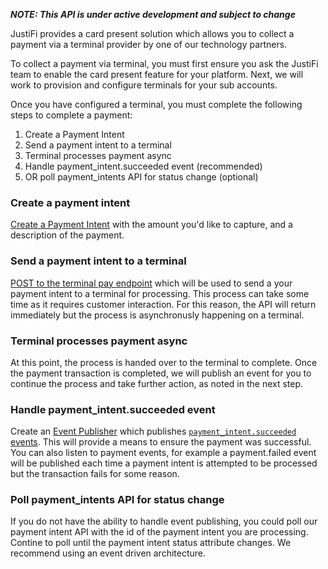_**NOTE: This API is under active development and subject to change**_

JustiFi provides a card present solution which allows you to collect a payment via a terminal provider by one of our technology partners.

To collect a payment via terminal, you must first ensure you ask the JustiFi team to enable the card present feature for your platform. Next, we will work to provision and configure terminals for your sub accounts.

Once you have configured a terminal, you must complete the following steps to complete a payment:

1. Create a Payment Intent
2. Send a payment intent to a terminal
3. Terminal processes payment async
4. Handle payment_intent.succeeded event (recommended)
5. OR poll payment_intents API for status change (optional)

### Create a payment intent
[Create a Payment Intent](https://docs.justifi.tech/api-spec#tag/Payment-Intents/operation/CreatePaymentIntent) with the amount you'd like to capture, and a description of the payment.

### Send a payment intent to a terminal
[POST to the terminal pay endpoint](https://docs.justifi.tech/api-spec#tag/Terminals/operation/payTerminal) which will be used to send a your payment intent to a terminal for processing. This process can take some time as it requires customer interaction. For this reason, the API will return immediately but the process is asynchronusly happening on a terminal.

### Terminal processes payment async
At this point, the process is handed over to the terminal to complete. Once the payment transaction is completed, we will publish an event for you to continue the process and take further action, as noted in the next step.

### Handle payment_intent.succeeded event
Create an [Event Publisher](https://docs.justifi.tech/api-spec#tag/Events) which publishes [`payment_intent.succeeded` events](https://docs.justifi.tech/api-spec#tag/Events/operation/paymentIntentEvent). This will provide a means to ensure the payment was successful. You can also listen to payment events, for example a payment.failed event will be published each time a payment intent is attempted to be processed but the transaction fails for some reason.

### Poll payment_intents API for status change
If you do not have the ability to handle event publishing, you could poll our payment intent API with the id of the payment intent you are processing. Contine to poll until the payment intent status attribute changes. We recommend using an event driven architecture.